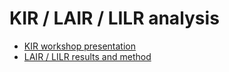 KIR / LAIR / LILR analysis
=========================

- [KIR workshop presentation](KIR2/KIR_WorkshopMay2024.pdf)
- [LAIR / LILR results and method](LAIR/Readme.md)

